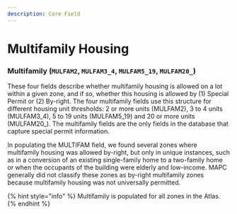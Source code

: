 ```yaml
---
description: Core Field
---
```


# Multifamily Housing

### Multifamily \(`MULFAM2`, `MULFAM3_4`, `MULFAM5_19`, `MULFAM20_`\) 

These four fields describe whether multifamily housing is allowed on a lot within a given zone, and if so, whether this housing is allowed by \(1\) Special Permit or \(2\) By-right. The four multifamily fields use this structure for different housing unit thresholds: 2 or more units \(MULFAM2\), 3 to 4 units \(MULFAM3\_4\), 5 to 19 units \(MULFAM5\_19\) and 20 or more units \(MULFAM20\_\). The multifamily fields are the only fields in the database that capture special permit information. 

In populating the MULTIFAM field, we found several zones where multifamily housing was allowed by-right, but only in unique instances, such as in a conversion of an existing single-family home to a two-family home or when the occupants of the building were elderly and low-income. MAPC generally did not classify these zones as by-right multifamily zones because multifamily housing was not universally permitted.   

{% hint style="info" %}
Multifamily is populated for all zones in the Atlas. 
{% endhint %}



